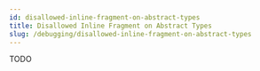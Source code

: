 ```yaml
---
id: disallowed-inline-fragment-on-abstract-types
title: Disallowed Inline Fragment on Abstract Types
slug: /debugging/disallowed-inline-fragment-on-abstract-types
---
```

TODO
